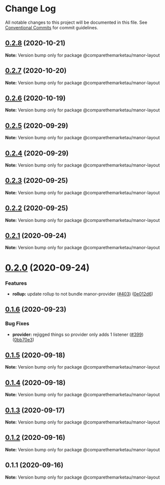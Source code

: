 # Change Log

All notable changes to this project will be documented in this file.
See [Conventional Commits](https://conventionalcommits.org) for commit guidelines.

## [0.2.8](https://github.com/comparethemarketau/manor-react/compare/@comparethemarketau/manor-layout@0.2.7...@comparethemarketau/manor-layout@0.2.8) (2020-10-21)

**Note:** Version bump only for package @comparethemarketau/manor-layout





## [0.2.7](https://github.com/comparethemarketau/manor-react/compare/@comparethemarketau/manor-layout@0.2.6...@comparethemarketau/manor-layout@0.2.7) (2020-10-20)

**Note:** Version bump only for package @comparethemarketau/manor-layout





## [0.2.6](https://github.com/comparethemarketau/manor-react/compare/@comparethemarketau/manor-layout@0.2.5...@comparethemarketau/manor-layout@0.2.6) (2020-10-19)

**Note:** Version bump only for package @comparethemarketau/manor-layout





## [0.2.5](https://github.com/comparethemarketau/manor-react/compare/@comparethemarketau/manor-layout@0.2.4...@comparethemarketau/manor-layout@0.2.5) (2020-09-29)

**Note:** Version bump only for package @comparethemarketau/manor-layout





## [0.2.4](https://github.com/comparethemarketau/manor-react/compare/@comparethemarketau/manor-layout@0.2.3...@comparethemarketau/manor-layout@0.2.4) (2020-09-29)

**Note:** Version bump only for package @comparethemarketau/manor-layout





## [0.2.3](https://github.com/comparethemarketau/manor-react/compare/@comparethemarketau/manor-layout@0.2.2...@comparethemarketau/manor-layout@0.2.3) (2020-09-25)

**Note:** Version bump only for package @comparethemarketau/manor-layout





## [0.2.2](https://github.com/comparethemarketau/manor-react/compare/@comparethemarketau/manor-layout@0.2.1...@comparethemarketau/manor-layout@0.2.2) (2020-09-25)

**Note:** Version bump only for package @comparethemarketau/manor-layout





## [0.2.1](https://github.com/comparethemarketau/manor-react/compare/@comparethemarketau/manor-layout@0.2.0...@comparethemarketau/manor-layout@0.2.1) (2020-09-24)

**Note:** Version bump only for package @comparethemarketau/manor-layout





# [0.2.0](https://github.com/comparethemarketau/manor-react/compare/@comparethemarketau/manor-layout@0.1.6...@comparethemarketau/manor-layout@0.2.0) (2020-09-24)


### Features

* **rollup:** update rollup to not bundle manor-provider ([#403](https://github.com/comparethemarketau/manor-react/issues/403)) ([0e012d6](https://github.com/comparethemarketau/manor-react/commit/0e012d6fbadcf0ec99857c22e148cacd6265b60a))





## [0.1.6](https://github.com/comparethemarketau/manor-react/compare/@comparethemarketau/manor-layout@0.1.5...@comparethemarketau/manor-layout@0.1.6) (2020-09-23)


### Bug Fixes

* **provider:** rejigged things so provider only adds 1 listener ([#399](https://github.com/comparethemarketau/manor-react/issues/399)) ([0bb70e3](https://github.com/comparethemarketau/manor-react/commit/0bb70e3b3975361b505946f184aaadd58ab5d415))





## [0.1.5](https://github.com/comparethemarketau/manor-react/compare/@comparethemarketau/manor-layout@0.1.4...@comparethemarketau/manor-layout@0.1.5) (2020-09-18)

**Note:** Version bump only for package @comparethemarketau/manor-layout





## [0.1.4](https://github.com/comparethemarketau/manor-react/compare/@comparethemarketau/manor-layout@0.1.3...@comparethemarketau/manor-layout@0.1.4) (2020-09-18)

**Note:** Version bump only for package @comparethemarketau/manor-layout





## [0.1.3](https://github.com/comparethemarketau/manor-react/compare/@comparethemarketau/manor-layout@0.1.2...@comparethemarketau/manor-layout@0.1.3) (2020-09-17)

**Note:** Version bump only for package @comparethemarketau/manor-layout





## [0.1.2](https://github.com/comparethemarketau/manor-react/compare/@comparethemarketau/manor-layout@0.1.1...@comparethemarketau/manor-layout@0.1.2) (2020-09-16)

**Note:** Version bump only for package @comparethemarketau/manor-layout





## 0.1.1 (2020-09-16)

**Note:** Version bump only for package @comparethemarketau/manor-layout
